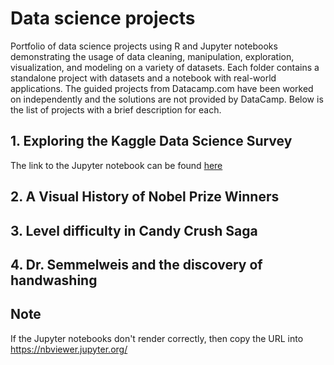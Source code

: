 # Data science projects
Portfolio of data science projects using R and Jupyter notebooks demonstrating the usage of data cleaning, manipulation, exploration, visualization, and modeling on a variety of datasets. Each folder contains a standalone project with datasets and a notebook with real-world applications. The guided projects from Datacamp.com have been worked on independently and the solutions are not provided by DataCamp.
Below is the list of projects with a brief description for each.

## 1. Exploring the Kaggle Data Science Survey
The link to the Jupyter notebook can be found [here](../master/)
## 2. A Visual History of Nobel Prize Winners



## 3. Level difficulty in Candy Crush Saga
## 4. Dr. Semmelweis and the discovery of handwashing





## Note
If the Jupyter notebooks don't render correctly, then copy the URL into https://nbviewer.jupyter.org/

